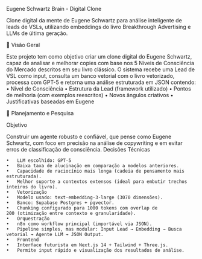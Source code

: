 Eugene Schwartz Brain - Digital Clone

Clone digital da mente de Eugene Schwartz para análise inteligente de leads de VSLs, utilizando embeddings do livro Breakthrough Advertising e LLMs de última geração.

🚀 Visão Geral

Este projeto tem como objetivo criar um clone digital do Eugene Schwartz, capaz de analisar e melhorar copies com base nos 5 Níveis de Consciência do Mercado descritos em seu livro clássico.
O sistema recebe uma Lead de VSL como input, consulta um banco vetorial com o livro vetorizado, processa com GPT-5 e retorna uma análise estruturada em JSON contendo:
	•	Nível de Consciência
	•	Estrutura da Lead (framework utilizado)
	•	Pontos de melhoria (com exemplos reescritos)
	•	Novos ângulos criativos
	•	Justificativas baseadas em Eugene


🧠 Planejamento e Pesquisa

Objetivo

Construir um agente robusto e confiável, que pense como Eugene Schwartz, com foco em precisão na análise de copywriting e em evitar erros de classificação de consciência.
Decisões Técnicas

	•	LLM escolhido: GPT-5
	•	Baixa taxa de alucinação em comparação a modelos anteriores.
	•	Capacidade de raciocínio mais longa (cadeia de pensamento mais estruturada).
	•	Melhor suporte a contextos extensos (ideal para embutir trechos inteiros do livro).
	•	Vetorização
	•	Modelo usado: text-embedding-3-large (3070 dimensões).
	•	Banco: Supabase Postgres + pgvector.
	•	Chunking configurado para 1000 tokens com overlap de 200 (otimização entre contexto e granularidade).
	•	Orquestração
	•	n8n como workflow principal (importável via JSON).
	•	Pipeline simples, mas modular: Input Lead → Embedding → Busca vetorial → Agente LLM → JSON Output.
	•	Frontend
	•	Interface futurista em Next.js 14 + Tailwind + Three.js.
	•	Permite input rápido e visualização dos resultados de análise.
